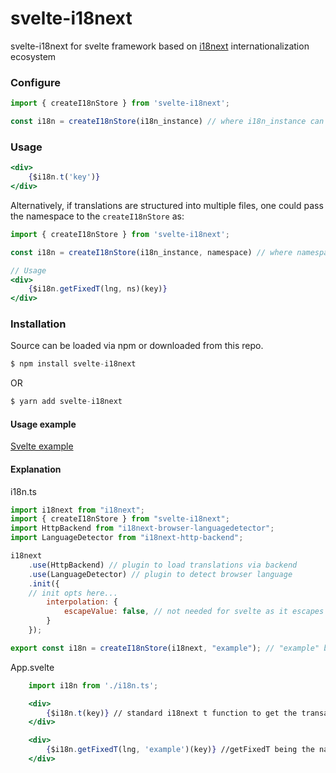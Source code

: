 # svelte-i18next

svelte-i18next for svelte framework based on [i18next](https://i18next.com/) internationalization ecosystem 


###  Configure

```ts
import { createI18nStore } from 'svelte-i18next';

const i18n = createI18nStore(i18n_instance) // where i18n_instance can be your instance of i18n with required configs
```

###  Usage

```jsx
<div>
    {$i18n.t('key')}
</div>
```

Alternatively, if translations are structured into multiple files, one could pass the namespace to the `createI18nStore` as:

```jsx
import { createI18nStore } from 'svelte-i18next';

const i18n = createI18nStore(i18n_instance, namespace) // where namespace can be a string OR a list of strings of namespaces

// Usage
<div>
    {$i18n.getFixedT(lng, ns)(key)}
</div>
```

### Installation
Source can be loaded via npm or downloaded from this repo.

```ts
$ npm install svelte-i18next
```

OR
```ts
$ yarn add svelte-i18next
```

#### Usage example

[Svelte example](https://github.com/NishuGoel/svelte-i18next/blob/main/examples/App.svelte)

#### Explanation


i18n.ts
```jsx
import i18next from "i18next";
import { createI18nStore } from "svelte-i18next";
import HttpBackend from "i18next-browser-languagedetector";
import LanguageDetector from "i18next-http-backend";

i18next
    .use(HttpBackend) // plugin to load translations via backend
    .use(LanguageDetector) // plugin to detect browser language
    .init({
    // init opts here...
        interpolation: {
            escapeValue: false, // not needed for svelte as it escapes by default
        }
    });

export const i18n = createI18nStore(i18next, "example"); // "example" being the namesapce to load translation files from.
```

App.svelte

```jsx
    import i18n from './i18n.ts';

    <div>
        {$i18n.t(key)} // standard i18next t function to get the transaltion of a key.
    </div>

    <div>
        {$i18n.getFixedT(lng, 'example')(key)} //getFixedT being the native i18next method to get translations for a defined language or namespace.
    </div>
```

